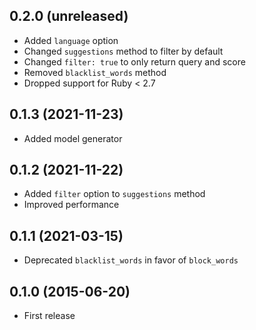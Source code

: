 ## 0.2.0 (unreleased)

- Added `language` option
- Changed `suggestions` method to filter by default
- Changed `filter: true` to only return query and score
- Removed `blacklist_words` method
- Dropped support for Ruby < 2.7

## 0.1.3 (2021-11-23)

- Added model generator

## 0.1.2 (2021-11-22)

- Added `filter` option to `suggestions` method
- Improved performance

## 0.1.1 (2021-03-15)

- Deprecated `blacklist_words` in favor of `block_words`

## 0.1.0 (2015-06-20)

- First release
